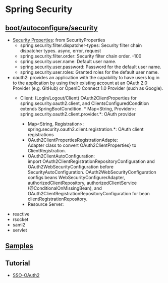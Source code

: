 # Spring Security

## [boot/autoconfigure/security](https://github.com/spring-projects/spring-boot/tree/master/spring-boot-project/spring-boot-autoconfigure/src/main/java/org/springframework/boot/autoconfigure/security)
* [Security Properties](https://docs.spring.io/spring-boot/docs/current/reference/html/appendix-application-properties.html#security-properties): from SecurityProperties
    * spring.security.filter.dispatcher-types: Security filter chain dispatcher types. async, error, request
    * spring.security.filter.order: Security filter chain order. -100
    * spring.security.user.name: Default user name.
    * spring.security.user.password: Password for the default user name.
    * spring.security.user.roles: Granted roles for the default user name.       
* oauth2: provides an application with the capability to have users log in to the application by using their existing account at an OAuth 2.0 Provider (e.g. GitHub) or OpenID Connect 1.0 Provider (such as Google).
    * Client: (Login/Logout/Client) OAuth2ClientProperties for spring.security.oauth2.client, and ClientsConfiguredCondition extends SpringBootCondition.               * Map<String, Provider>:          
            spring.security.oauth2.client.provider.\*: OAuth provider         
        * Map<String, Registration>:          
            spring.security.oauth2.client.registration.\*: OAuth client registrations            
        * OAuth2ClientPropertiesRegistrationAdapte:            
            Adapter class to convert OAuth2ClientProperties} to ClientRegistration.
        * OAuth2ClientAutoConfiguration:           
            import OAuth2ClientRegistrationRepositoryConfiguration and OAuth2WebSecurityConfiguration before SecurityAutoConfiguration. OAuth2WebSecurityConfiguration configs beans WebSecurityConfigurerAdapter, authorizedClientRepository, authorizedClientService (@ConditionalOnMissingBean), and OAuth2ClientRegistrationRepositoryConfiguration for bean clientRegistrationRepository. 

      - Resource Server: 
   
- reactive
- rsocket	
- saml2	
- servlet

## [Samples](https://github.com/spring-projects/spring-security/tree/master/samples/boot/oauth2login)

## Tutorial
- [SSO-OAuth2](https://www.baeldung.com/sso-spring-security-oauth2)

